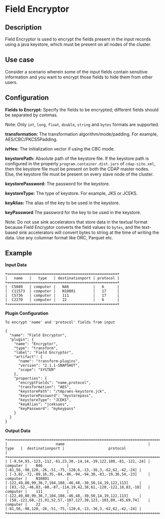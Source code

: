 # Field Encryptor


## Description
Field Encryptor is used to encrypt the fields present in the input records using a java keystore, which must be present on all nodes of the cluster.

## Use case
Consider a scenario wherein some of the input fields contain sensitive information and you want to encrypt those fields to hide them from other users.

## Configuration
**Fields to Encrypt:** Specify the fields to be encrypted; different fields should be separated by commas.

Note: Only `int`, `long`, `float`, `double`, `string` and `bytes` formats are supported.

**transformation:** The transformation algorithm/mode/padding. For example, AES/CBC/PKCS5Padding.

**ivHex:** The initialization vector if using the CBC mode.

**keystorePath:** Absolute path of the keystore file.
If the keystore path is configured in the property `program.container.dist.jars` of `cdap-site.xml`,
then the keystore file must be present on both the CDAP master nodes.
Else, the keystore file must be present on every slave node of the cluster.

**keystorePassword:** The password for the keystore.

**keystoreType:** The type of keystore. For example, JKS or JCEKS.

**keyAlias:** The alias of the key to be used in the keystore.

**keyPassword** The password for the key to be used in the keystore.

Note: Do not use sink accelerators that store data in the textual format because Field Encryptor converts the field values to `bytes`, and the text-based sink accelerators will convert bytes to string at the time of writing the data.
Use any columnar format like ORC, Parquet etc.


## Example

**Input Data**

```
+==================================================+
|   name   |   type   | destinationport | protocol |
+==================================================+
|  C5089   | computer |   N46           |   6      |
|  C11573  | computer |   N10801        |   17     |
|  C5736   | computer |   111           |   17     |
|  C2270   | computer |   22            |   6      |
+==================================================+
```

**Plugin Configuration**

`To encrypt 'name' and 'protocol' fields from input`
```
{
  "name": "Field Encryptor",
  "plugin": {
    "name": "Encryptor",
    "type": "transform",
    "label": "Field Encryptor",
    "artifact": {
      "name": "transform-plugins",
      "version": "2.1.1-SNAPSHOT",
      "scope": "SYSTEM"
    },
    "properties": {
      "encryptFields": "name,protocol",
      "transformation": "AES",
      "keystorePath": "/tmp/aes-keystore.jck",
      "keystorePassword": "mystorepass",
      "keystoreType": "JCEKS",
      "keyAlias": "jceksaes",
      "keyPassword": "mykeypass"
    }
  }
}
```

**Output Data**

```
+=============================================================================================================================================================+
|                      name                                      |   type   |  destinationport |                    protocol                                  |
+=============================================================================================================================================================+
| [-9,54,93,-123,-112,-61,23,30,-14,14,-39,122,108,-81,-122,-24] | computer |    N46           | [-81,56,-98,120,-26,-51,-75,-120,6,-13,-36,3,-62,62,-42,-24] |
| [-3,82,-72,-89,16,35,-84,-86,-94,-94,30,-83,-19,36,54,-23]     | computer |    N10801        | [-122,49,80,99,36,7,104,108,-46,48,-30,50,14,19,122,113]     |
| [83,-52,-46,83,-80,-87,-114,19,42,38,61,-120,-122,18,83,-18]   | computer |    111           | [-122,49,80,99,36,7,104,108,-46,48,-30,50,14,19,122,113]     |
| [58,-121,68,-21,91,52,57,-107,127,30,123,-103,89,-45,69,74]    | computer |    22            | [-81,56,-98,120,-26,-51,-75,-120,6,-13,-36,3,-62,62,-42,-24] |
+=============================================================================================================================================================+
```
